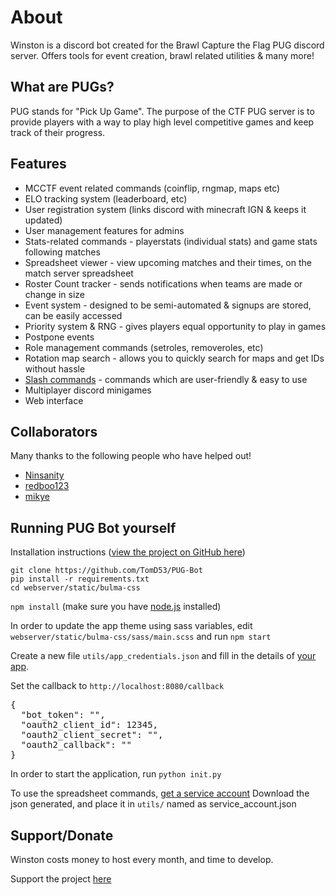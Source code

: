 # About

Winston is a discord bot created for the Brawl Capture the Flag PUG discord server. Offers tools for event creation, brawl related utilities & many more!

## What are PUGs?

PUG stands for "Pick Up Game". The purpose of the CTF PUG server is to provide players with a way to play high level competitive games and keep track of their progress.

## Features

*   MCCTF event related commands (coinflip, rngmap, maps etc)
*   ELO tracking system (leaderboard, etc)
*   User registration system (links discord with minecraft IGN & keeps it updated)
*   User management features for admins
*   Stats-related commands - playerstats (individual stats) and game stats following matches
*   Spreadsheet viewer - view upcoming matches and their times, on the match server spreadsheet
*   Roster Count tracker - sends notifications when teams are made or change in size
*   Event system - designed to be semi-automated & signups are stored, can be easily accessed
*   Priority system & RNG - gives players equal opportunity to play in games
*   Postpone events
*   Role management commands (setroles, removeroles, etc)
*   Rotation map search - allows you to quickly search for maps and get IDs without hassle
*   [Slash commands](https://github.com/eunwoo1104/discord-py-slash-command) - commands which are user-friendly & easy to use
*   Multiplayer discord minigames
*   Web interface

## Collaborators

Many thanks to the following people who have helped out!

*   [Ninsanity](https://github.com/ningeek212)
*   [redboo123](https://github.com/Partition)
*   [mikye](https://github.com/mikeo)

## Running PUG Bot yourself

Installation instructions ([view the project on GitHub here](https://github.com/TomD53/PUG-Bot))

`git clone https://github.com/TomD53/PUG-Bot`  
`pip install -r requirements.txt`  
`cd webserver/static/bulma-css`  

`npm install` (make sure you have [node.js](https://nodejs.org/en/) installed)

In order to update the app theme using sass variables, edit `webserver/static/bulma-css/sass/main.scss` and run `npm start`

Create a new file `utils/app_credentials.json` and fill in the details of [your app](https://discord.com/developers/applications).

Set the callback to `http://localhost:8080/callback`

<pre>{
  "bot_token": "",
  "oauth2_client_id": 12345,
  "oauth2_client_secret": "",
  "oauth2_callback": ""
}</pre>

In order to start the application, run `python init.py`

To use the spreadsheet commands, [get a service account](https://cloud.google.com/iam/docs/creating-managing-service-accounts)
Download the json generated, and place it in `utils/` named as service_account.json 

## Support/Donate

Winston costs money to host every month, and time to develop.

Support the project [here](https://ko-fi.com/tomd53)